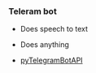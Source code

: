 ### Teleram bot

* Does speech to text
* Does anything

* [pyTelegramBotAPI](https://github.com/eternnoir/pyTelegramBotAPI)